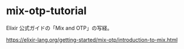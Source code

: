 # mix-otp-tutorial

Elixir 公式ガイドの「Mix and OTP」の写経。

https://elixir-lang.org/getting-started/mix-otp/introduction-to-mix.html
